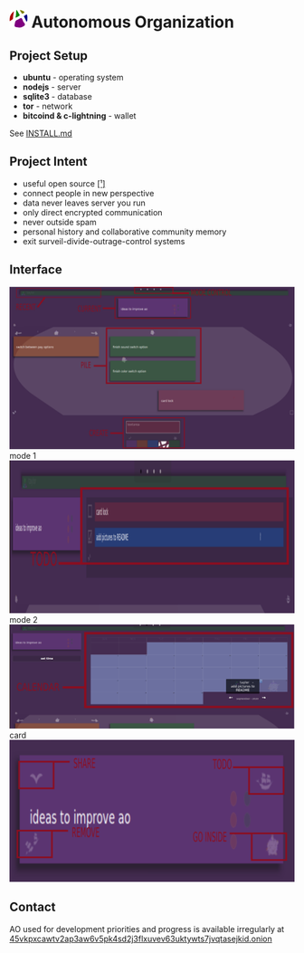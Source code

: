 
# ![Image of ao](/public/favicon-32x32.png) Autonomous Organization

## Project Setup
- **ubuntu** - operating system
- **nodejs** - server
- **sqlite3** - database
- **tor** - network
- **bitcoind & c-lightning** - wallet

See [INSTALL.md](/INSTALL.md)
## Project Intent
- useful open source [[¹]](https://www.youtube.com/watch?v=kc1_y3i0Pvc)
- connect people in new perspective
- data never leaves server you run
- only direct encrypted communication
- never outside spam
- personal history and collaborative community memory
- exit surveil-divide-outrage-control systems

## Interface

![Image of ui](/public/ui.png)
mode 1
![Image of ui](/public/ui-todo.png)
mode 2
![Image of ui](/public/ui-calendar.png)
card
![Image of ui](/public/ui-card.png)

## Contact

AO used for development priorities and progress is available irregularly at [45vkpxcawtv2ap3aw6v5pk4sd2j3flxuvev63uktywts7jvqtasejkid.onion](45vkpxcawtv2ap3aw6v5pk4sd2j3flxuvev63uktywts7jvqtasejkid.onion)
